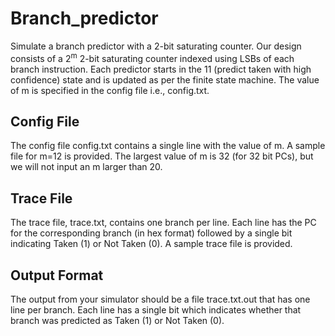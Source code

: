 # Branch_predictor

Simulate a branch predictor with a 2-bit saturating counter. Our design consists of a 2<sup>m</sup> 2-bit saturating counter indexed using LSBs of each branch instruction. Each predictor starts in the 11 (predict taken with high confidence) state and is updated as per the finite state machine. The value of m is specified in the config file i.e., config.txt.

## Config File
The config file config.txt contains a single line with the value of m. A sample file for m=12 is provided. The largest value of m is 32 (for 32 bit PCs), but we will not input an m larger than 20.

## Trace File
The trace file, trace.txt, contains one branch per line. Each line has the PC for the corresponding branch (in hex format) followed by a single bit indicating Taken (1) or Not Taken (0). A sample trace file is provided.

## Output Format
The output from your simulator should be a file trace.txt.out that has one line per branch. Each line has a single bit which indicates whether that branch was predicted as Taken (1) or Not Taken (0).

